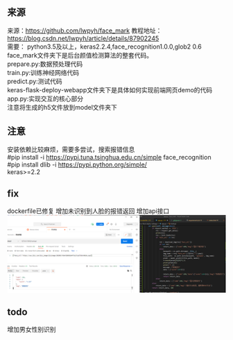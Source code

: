 ## 来源
来源：https://github.com/lwpyh/face_mark
教程地址：https://blog.csdn.net/lwpyh/article/details/87902245  
需要：
python3.5及以上，keras2.2.4,face_recognition1.0.0,glob2 0.6  
face_mark文件夹下是后台颜值检测算法的整套代码。  
prepare.py:数据预处理代码  
train.py:训练神经网络代码  
predict.py:测试代码  
keras-flask-deploy-webapp文件夹下是具体如何实现前端网页demo的代码  
app.py:实现交互的核心部分  
注意将生成的h5文件放到model文件夹下  

## 注意
安装依赖比较麻烦，需要多尝试，搜索报错信息  
#pip install -i https://pypi.tuna.tsinghua.edu.cn/simple face_recognition  
#pip install dlib -i https://pypi.python.org/simple/  
keras>=2.2  

## fix
dockerfile已修复
增加未识别到人脸的报错返回
增加api接口
![效果图片](https://github.com/koala9527/face_rank/blob/main/%E5%BE%AE%E4%BF%A1%E6%88%AA%E5%9B%BE_20210808194904.png)
## todo
增加男女性别识别

